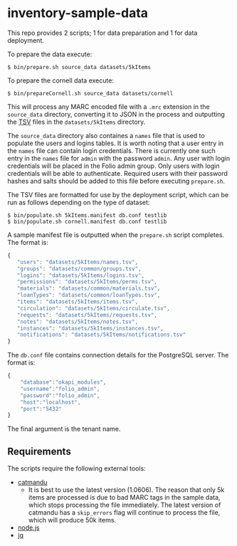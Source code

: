 # inventory-sample-data

This repo provides 2 scripts; 1 for data preparation and 1 for data deployment.

To prepare the data execute:
```
$ bin/prepare.sh source_data datasets/5kItems
```

To prepare the cornell data execute:
```
$ bin/prepareCornell.sh source_data datasets/cornell
```

This will process any MARC encoded file with a `.mrc` extension in the `source_data` directory, converting it to JSON in the process and outputting the [TSV](https://en.wikipedia.org/wiki/Tab-separated_values) files in the `datasets/5kItems` directory.

The `source_data` directory also containes a `names` file that is used to populate the users and logins tables. It is worth noting that a user entry in the `names` file can contain login credentials. There is currently one such entry in the `names` file for `admin` with the password `admin`. Any user with login credentials will be placed in the Folio admin group. Only users with login credentials will be able to authenticate. Required users with their password hashes and salts should be added to this file before executing `prepare.sh`.

The TSV files are formatted for use by the deployment script, which can be run as follows depending on the type of dataset:
```
$ bin/populate.sh 5kItems.manifest db.conf testlib
$ bin/populate.sh cornell.manifest db.conf testlib
```

A sample manifest file is outputted when the `prepare.sh` script completes. The format is:
```javascript
{
   "users": "datasets/5kItems/names.tsv",
   "groups": "datasets/common/groups.tsv",
   "logins": "datasets/5kItems/logins.tsv",
   "permissions": "datasets/5kItems/perms.tsv",
   "materials": "datasets/common/materials.tsv",
   "loanTypes": "datasets/common/loanTypes.tsv",
   "items": "datasets/5kItems/items.tsv",
   "circulation": "datasets/5kItems/circulate.tsv",
   "requests": "datasets/5kItems/requests.tsv",
   "notes": "datasets/5kItems/notes.tsv",
   "instances": "datasets/5kItems/instances.tsv",
   "notifications": "datasets/5kItems/notifications.tsv"
}
```

The `db.conf` file contains connection details for the PostgreSQL server. The format is:
```javascript
{
    "database":"okapi_modules",
    "username":"folio_admin",
    "password":"folio_admin",
    "host":"localhost",
    "port":"5432"
}
```

The final argument is the tenant name.

## Requirements

The scripts require the following external tools:
* [catmandu](http://librecat.org/)
    * It is best to use the latest version (1.0606). The reason that only 5k items are processed is due to bad MARC tags in the sample data, which stops processing the file immediately. The latest version of catmandu has a `skip_errors` flag will continue to process the file, which will produce 50k items.
* [node.js](https://nodejs.org)
* [jq](https://stedolan.github.io/jq/)

